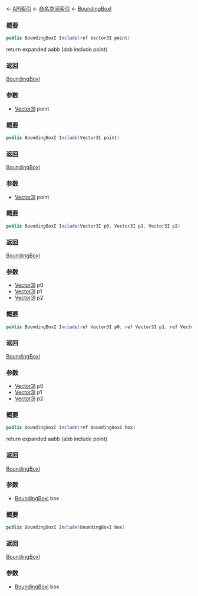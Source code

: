 ← [API索引](Api-Index) ← [命名空间索引](Namespace-Index) ← [BoundingBoxI](VRageMath.BoundingBoxI)

### 概要

```csharp
public BoundingBoxI Include(ref Vector3I point)
```

return expanded aabb (abb include point)

### 返回

[BoundingBoxI](VRageMath.BoundingBoxI)



### 参数

* [Vector3I](VRageMath.Vector3I) point
### 概要

```csharp
public BoundingBoxI Include(Vector3I point)
```



### 返回

[BoundingBoxI](VRageMath.BoundingBoxI)



### 参数

* [Vector3I](VRageMath.Vector3I) point
### 概要

```csharp
public BoundingBoxI Include(Vector3I p0, Vector3I p1, Vector3I p2)
```



### 返回

[BoundingBoxI](VRageMath.BoundingBoxI)



### 参数

* [Vector3I](VRageMath.Vector3I) p0
* [Vector3I](VRageMath.Vector3I) p1
* [Vector3I](VRageMath.Vector3I) p2
### 概要

```csharp
public BoundingBoxI Include(ref Vector3I p0, ref Vector3I p1, ref Vector3I p2)
```



### 返回

[BoundingBoxI](VRageMath.BoundingBoxI)



### 参数

* [Vector3I](VRageMath.Vector3I) p0
* [Vector3I](VRageMath.Vector3I) p1
* [Vector3I](VRageMath.Vector3I) p2
### 概要

```csharp
public BoundingBoxI Include(ref BoundingBoxI box)
```

return expanded aabb (abb include point)

### 返回

[BoundingBoxI](VRageMath.BoundingBoxI)



### 参数

* [BoundingBoxI](VRageMath.BoundingBoxI) box
### 概要

```csharp
public BoundingBoxI Include(BoundingBoxI box)
```



### 返回

[BoundingBoxI](VRageMath.BoundingBoxI)



### 参数

* [BoundingBoxI](VRageMath.BoundingBoxI) box
